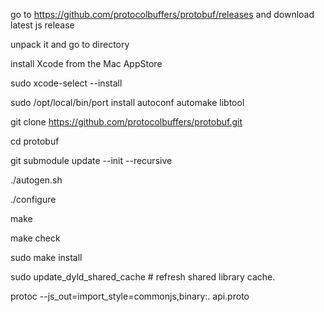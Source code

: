 go to https://github.com/protocolbuffers/protobuf/releases and download latest js release

unpack it and go to directory

install Xcode from the Mac AppStore

sudo xcode-select --install

sudo /opt/local/bin/port install autoconf automake libtool

git clone https://github.com/protocolbuffers/protobuf.git

cd protobuf

git submodule update --init --recursive

./autogen.sh

./configure

make

make check

sudo make install

sudo update_dyld_shared_cache # refresh shared library cache.

protoc --js_out=import_style=commonjs,binary:. api.proto
